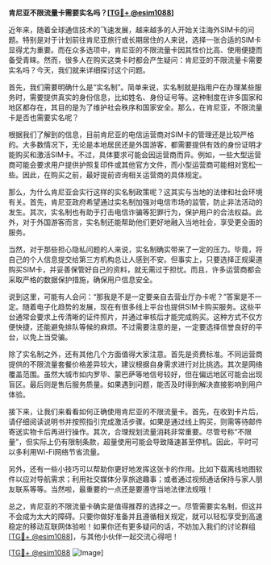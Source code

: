 **肯尼亚不限流量卡需要实名吗？[[TG💪+ @esim1088](https://t.me/s/esim1088)]**

近年来，随着全球通信技术的飞速发展，越来越多的人开始关注海外SIM卡的问题。特别是对于计划前往肯尼亚旅行或长期居住的人来说，选择一张合适的SIM卡显得尤为重要。而在众多选项中，肯尼亚的不限流量卡因其性价比高、使用便捷而备受青睐。然而，很多人在购买这类卡时都会产生疑问：肯尼亚的不限流量卡需要实名吗？今天，我们就来详细探讨这个问题。

首先，我们需要明确什么是“实名制”。简单来说，实名制就是指用户在办理某些服务时，需要提供真实的身份信息，比如姓名、身份证号等。这种制度在许多国家和地区都存在，其目的是为了维护社会秩序和国家安全。那么，在肯尼亚，不限流量卡是否也需要实名呢？

根据我们了解到的信息，目前肯尼亚的电信运营商对SIM卡的管理还是比较严格的。大多数情况下，无论是本地居民还是外国游客，都需要提供有效的身份证明才能购买和激活SIM卡。不过，具体要求可能会因运营商而异。例如，一些大型运营商可能会要求用户提供护照复印件或其他官方文件，而小型运营商可能相对宽松一些。因此，在购买之前，最好提前咨询相关运营商的具体规定。

那么，为什么肯尼亚会实行这样的实名制政策呢？这其实与当地的法律和社会环境有关。首先，肯尼亚政府希望通过实名制加强对电信市场的监管，防止非法活动的发生。其次，实名制也有助于打击电信诈骗等犯罪行为，保护用户的合法权益。此外，对于外国游客而言，实名制还能帮助他们更好地融入当地社会，享受更全面的服务。

当然，对于那些担心隐私问题的人来说，实名制确实带来了一定的压力。毕竟，将自己的个人信息提交给第三方机构总让人感到不安。但事实上，只要选择正规渠道购买SIM卡，并妥善保管好自己的资料，就无需过于担忧。而且，许多运营商都会采取严格的数据保护措施，确保用户信息安全。

说到这里，可能有人会问：“那我是不是一定要亲自去营业厅办卡呢？”答案是不一定。随着电子化趋势的发展，现在有很多线上平台也提供SIM卡购买服务。这些平台通常会要求上传清晰的证件照片，并通过审核后才能完成购买。这种方式不仅方便快捷，还能避免排队等候的麻烦。不过需要注意的是，一定要选择信誉良好的平台，以免上当受骗。

除了实名制之外，还有其他几个方面值得大家注意。首先是资费标准。不同运营商提供的不限流量套餐价格差异较大，建议根据自身需求进行对比挑选。其次是网络覆盖范围。虽然大城市如内罗毕、蒙巴萨等地信号较好，但在偏远地区可能会出现盲区。最后则是售后服务质量。如果遇到问题，能否及时得到解决直接影响到用户体验。

接下来，让我们来看看如何正确使用肯尼亚的不限流量卡。首先，在收到卡片后，请仔细阅读说明书并按照指引完成激活步骤。如果是通过线上购买，则需等待邮件寄送实物卡后再进行操作。其次，合理规划流量消耗非常重要。尽管号称“不限量”，但实际上仍有限制条款，超量使用可能会导致降速甚至停机。因此，平时可以多利用Wi-Fi网络节省流量。

另外，还有一些小技巧可以帮助你更好地发挥这张卡的作用。比如下载离线地图软件以应对导航需求；利用社交媒体分享旅途趣事；或者通过视频通话保持与家人朋友联系等等。当然啦，最重要的一点还是要遵守当地法律法规哦！

总之，肯尼亚的不限流量卡确实是值得推荐的选择之一。尽管需要实名制，但这并不会成为太大的障碍。只要你做好准备并且遵循相关规定，就可以轻松享受到高速稳定的移动互联网体验啦！如果你还有更多疑问的话，不妨加入我们的讨论群组[[TG💪+ @esim1088](https://t.me/s/esim1088)]，与其他小伙伴一起交流心得吧！

[[TG💪+ @esim1088](https://t.me/s/esim1088) ![Image](https://i.postimg.cc/4NQfJmqS/Snipaste-2025-05-13-00-14-12.png)]